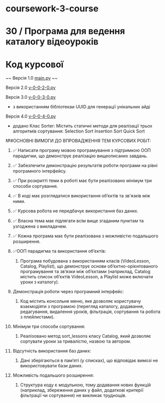# coursework-3-course
#  30 / Програма для ведення каталогу відеоуроків	

# Код курсової

~~ Версія 1.0 [main.py](main.py) ~~

Версія 2.0 [v-0-0-2-0.py](v-0-0-2-0.py) 

Версія 3.0 [v-0-0-3-0.py](v-0-0-3-0.py) 
- з використанням бібліотекаи UUID для генерації унікальних айді 

Версія 4.0 [v-0-0-4-0.py](v-0-0-4-0.py) 
-  додано Клас Sorter: Містить статичні методи для реалізації трьох алгоритмів сортування:
Selection Sort
Insertion Sort
Quick Sort

№#ОСНОВНІ ВИМОГИ ДО ВПРОВАДЖЕННЯ ТЕМ КУРСОВИХ РОБІТ:

1. ✅ Написати програму мовою програмування з підтримкою ООП парадигми, що демонструє реалізацію вищеописаних завдань. 
2. ✅ Забезпечити демонстрацію результатів роботи програми на рівні програмного інтерфейсу.
3. ✅ При розкритті теми в роботі має бути реалізовано мінімум три способи сортування.
4. ✅ В коді має розглядатися використання об’єктів та зв'язків між ними.
5. ✅ Курсова робота не передбачує використання баз даних.
6. ✅ Власна тема має підлягати всім вище згаданим пунктам та узгоджена з викладачем.
7. ✅ Кожна програма має бути реалізована з можливістю подальшого розширення.


1. ✅ООП парадигма та використання об’єктів:
   1.  Програма побудована з використанням класів (VideoLesson, Catalog, Playlist), що демонструє основи об’єктно-орієнтованого програмування та зв’язки між об’єктами (наприклад, Catalog містить список об’єктів VideoLesson, а Playlist може включати уроки з каталогу).

2. Демонстрація роботи через програмний інтерфейс:
   1. Код містить консольне меню, яке дозволяє користувачу взаємодіяти з програмою (перегляд каталогу, додавання, редагування, видалення уроків, фільтрація, сортування та робота з плейлистами).

3. Мінімум три способи сортування:
   1. Реалізовано метод sort_lessons класу Catalog, який дозволяє сортувати уроки за тривалістю, назвою та автором.

5. Відсутність використання баз даних:
   1. Дані зберігаються в пам’яті (у списках), що відповідає вимозі не використовувати бази даних.

7. Можливість подальшого розширення:
   1. Структура коду є модульною, тому додавання нових функцій (наприклад, збереження даних у файл, додаткові критерії фільтрації чи сортування) не викликає труднощів.